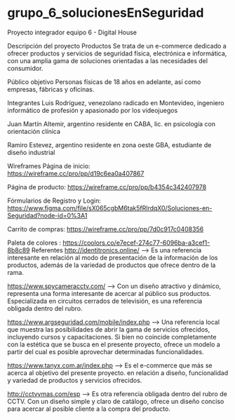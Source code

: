 # grupo_6_solucionesEnSeguridad
Proyecto integrador equipo 6 - Digital House

Descripción del proyecto
Productos
Se trata de un e-commerce dedicado a ofrecer productos y servicios de seguridad física, electrónica e informática, con una amplia gama de soluciones orientadas a las necesidades del consumidor.

Público objetivo
Personas físicas de 18 años en adelante, así como empresas, fábricas y oficinas.

Integrantes
Luis Rodríguez, venezolano radicado en Montevideo, ingeniero informático de profesión y apasionado por los videojuegos

Juan Martín Altemir, argentino residente en CABA, lic. en psicología con orientación clínica

Ramiro Estevez, argentino residente en zona oeste GBA, estudiante de diseño industrial

Wireframes
Página de inicio: https://wireframe.cc/pro/pp/d19c6ea0a407867

Página de producto: https://wireframe.cc/pro/pp/b4354c342407978

Fórmularios de Registro y Login: https://www.figma.com/file/sX065cgbM6tak5fRlrdqX0/Soluciones-en-Seguridad?node-id=0%3A1

Carrito de compras: https://wireframe.cc/pro/pp/7d0c917c0408356

Paleta de colores : https://coolors.co/e7ecef-274c77-6096ba-a3cef1-8b8c89
Referentes
http://identitronics.online/ --> Es una referencia interesante en relación al modo de presentación de la información de los productos, además de la variedad de productos que ofrece dentro de la rama.

https://www.spycameracctv.com/ --> Con un diseño atractivo y dinámico, representa una forma interesante de acercar al público sus productos. Especializada en circuitos cerrados de televisión, es una referencia obligada dentro del rubro.

https://www.argseguridad.com/mobile/index.php --> Una referencia local que muestra las posibilidades de abrir la gama de servicios ofrecidos, incluyendo cursos y capacitaciones. Si bien no coincide completamente con la estética que se busca en el presente proyecto, ofrece un modelo a partir del cual es posible aprovechar determinadas funcionalidades.

https://www.tanyx.com.ar/index.php --> Es el e-commerce que más se acerca al objetivo del presente proyecto. en relación a diseño, funcionalidad y variedad de productos y servicios ofrecidos.

http://cctvymas.com/esp --> Es otra referencia obligada dentro del rubro de CCTV. Con un diseño simple y claro de catálogo, ofrece un diseño conciso para acercar al posible cliente a la compra del producto.
